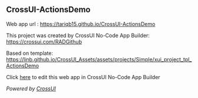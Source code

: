 ## CrossUI-ActionsDemo
Web app url : https://tariqb15.github.io/CrossUI-ActionsDemo

This project was created by CrossUI No-Code App Builder: https://crossui.com/RADGithub

Based on template: https://linb.github.io/CrossUI_Assets/assets/projects/Simple/xui_project_tpl_ActionsDemo

Click [here](https://crossui.com/RADGithub/#!from=github&owner=tariqb15&repo=CrossUI-ActionsDemo) to edit this web app in CrossUI No-Code App Builder

<i>Powered by [CrossUI](https://crossui.com)</i>
